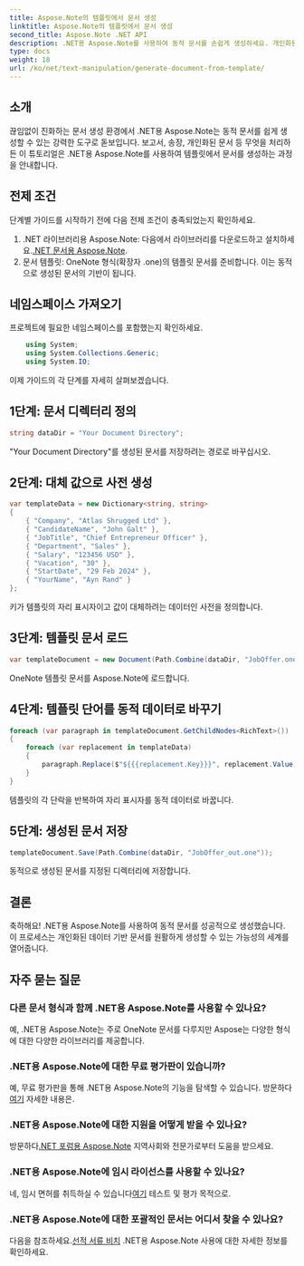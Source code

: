 ```yaml
---
title: Aspose.Note의 템플릿에서 문서 생성
linktitle: Aspose.Note의 템플릿에서 문서 생성
second_title: Aspose.Note .NET API
description: .NET용 Aspose.Note를 사용하여 동적 문서를 손쉽게 생성하세요. 개인화된 데이터 기반 문서 생성을 위한 단계별 가이드를 따르세요.
type: docs
weight: 18
url: /ko/net/text-manipulation/generate-document-from-template/
---
```

## 소개
끊임없이 진화하는 문서 생성 환경에서 .NET용 Aspose.Note는 동적 문서를 쉽게 생성할 수 있는 강력한 도구로 돋보입니다. 보고서, 송장, 개인화된 문서 등 무엇을 처리하든 이 튜토리얼은 .NET용 Aspose.Note를 사용하여 템플릿에서 문서를 생성하는 과정을 안내합니다.
## 전제 조건
단계별 가이드를 시작하기 전에 다음 전제 조건이 충족되었는지 확인하세요.
1.  .NET 라이브러리용 Aspose.Note: 다음에서 라이브러리를 다운로드하고 설치하세요.[.NET 문서용 Aspose.Note](https://reference.aspose.com/note/net/).
2. 문서 템플릿: OneNote 형식(확장자 .one)의 템플릿 문서를 준비합니다. 이는 동적으로 생성된 문서의 기반이 됩니다.
## 네임스페이스 가져오기
프로젝트에 필요한 네임스페이스를 포함했는지 확인하세요.
```csharp
    using System;
    using System.Collections.Generic;
    using System.IO;
```
이제 가이드의 각 단계를 자세히 살펴보겠습니다.
## 1단계: 문서 디렉터리 정의
```csharp
string dataDir = "Your Document Directory";
```
"Your Document Directory"를 생성된 문서를 저장하려는 경로로 바꾸십시오.
## 2단계: 대체 값으로 사전 생성
```csharp
var templateData = new Dictionary<string, string>
{
    { "Company", "Atlas Shrugged Ltd" },
    { "CandidateName", "John Galt" },
    { "JobTitle", "Chief Entrepreneur Officer" },
    { "Department", "Sales" },
    { "Salary", "123456 USD" },
    { "Vacation", "30" },
    { "StartDate", "29 Feb 2024" },
    { "YourName", "Ayn Rand" }
};
```
키가 템플릿의 자리 표시자이고 값이 대체하려는 데이터인 사전을 정의합니다.

## 3단계: 템플릿 문서 로드
```csharp
var templateDocument = new Document(Path.Combine(dataDir, "JobOffer.one"));
```
OneNote 템플릿 문서를 Aspose.Note에 로드합니다.

## 4단계: 템플릿 단어를 동적 데이터로 바꾸기
```csharp
foreach (var paragraph in templateDocument.GetChildNodes<RichText>())
{
    foreach (var replacement in templateData)
    {
        paragraph.Replace($"${{{replacement.Key}}}", replacement.Value);
    }
}
```
템플릿의 각 단락을 반복하여 자리 표시자를 동적 데이터로 바꿉니다.

## 5단계: 생성된 문서 저장
```csharp
templateDocument.Save(Path.Combine(dataDir, "JobOffer_out.one"));
```
동적으로 생성된 문서를 지정된 디렉터리에 저장합니다.

## 결론
축하해요! .NET용 Aspose.Note를 사용하여 동적 문서를 성공적으로 생성했습니다. 이 프로세스는 개인화된 데이터 기반 문서를 원활하게 생성할 수 있는 가능성의 세계를 열어줍니다.

## 자주 묻는 질문
### 다른 문서 형식과 함께 .NET용 Aspose.Note를 사용할 수 있나요?
예, .NET용 Aspose.Note는 주로 OneNote 문서를 다루지만 Aspose는 다양한 형식에 대한 다양한 라이브러리를 제공합니다.
### .NET용 Aspose.Note에 대한 무료 평가판이 있습니까?
 예, 무료 평가판을 통해 .NET용 Aspose.Note의 기능을 탐색할 수 있습니다. 방문하다[여기](https://releases.aspose.com/) 자세한 내용은.
### .NET용 Aspose.Note에 대한 지원을 어떻게 받을 수 있나요?
 방문하다[.NET 포럼용 Aspose.Note](https://forum.aspose.com/c/note/28) 지역사회와 전문가로부터 도움을 받으세요.
### .NET용 Aspose.Note에 임시 라이선스를 사용할 수 있나요?
 네, 임시 면허를 취득하실 수 있습니다[여기](https://purchase.aspose.com/temporary-license/) 테스트 및 평가 목적으로.
### .NET용 Aspose.Note에 대한 포괄적인 문서는 어디서 찾을 수 있나요?
 다음을 참조하세요.[선적 서류 비치](https://reference.aspose.com/note/net/) .NET용 Aspose.Note 사용에 대한 자세한 정보를 확인하세요.